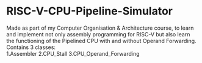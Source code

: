 # RISC-V-CPU-Pipeline-Simulator
Made as part of my Computer Organisation &amp; Architecture course, to learn and implement not only assembly programming for RISC-V but also learn the functioning of the Pipelined CPU with and without Operand Forwarding.
<br>
Contains 3 classes:
<br>
1.Assembler
2.CPU_Stall
3.CPU_Operand_Forwarding
